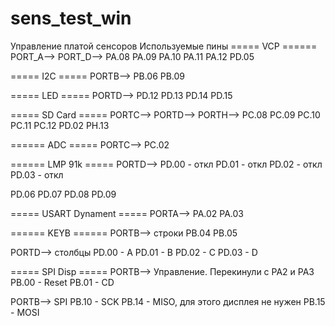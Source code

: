 # sens_test_win
Управление платой сенсоров
Используемые пины
===== VCP ======
PORT_A-->
PORT_D-->
PA.08 
PA.09
PA.10
PA.11 
PA.12
PD.05 

===== I2C =====
PORTB-->
PB.06
PB.09

===== LED =====
PORTD-->
PD.12
PD.13
PD.14
PD.15

===== SD Card =====
PORTC-->
PORTD-->
PORTH-->
PC.08 
PC.09 
PC.10 
PC.11 
PC.12 
PD.02 
PH.13


====== ADC =====
PORTC-->
PC.02

====== LMP 91k =====
PORTD-->
PD.00 - откл
PD.01 - откл
PD.02 - откл
PD.03 - откл

PD.06
PD.07
PD.08
PD.09

===== USART Dynament =====
PORTA-->
PA.02
PA.03

====== KEYB ======
PORTB--> строки
PB.04
PB.05

PORTD--> столбцы
PD.00 - A
PD.01 - B
PD.02 - C
PD.03 - D

===== SPI Disp =====
PORTB--> Управление. 
Перекинули с PA2 и PA3
PB.00 - Reset
PB.01 - CD

PORTB--> SPI
PB.10 - SCK
PB.14 - MISO, для этого дисплея не нужен
PB.15 - MOSI


